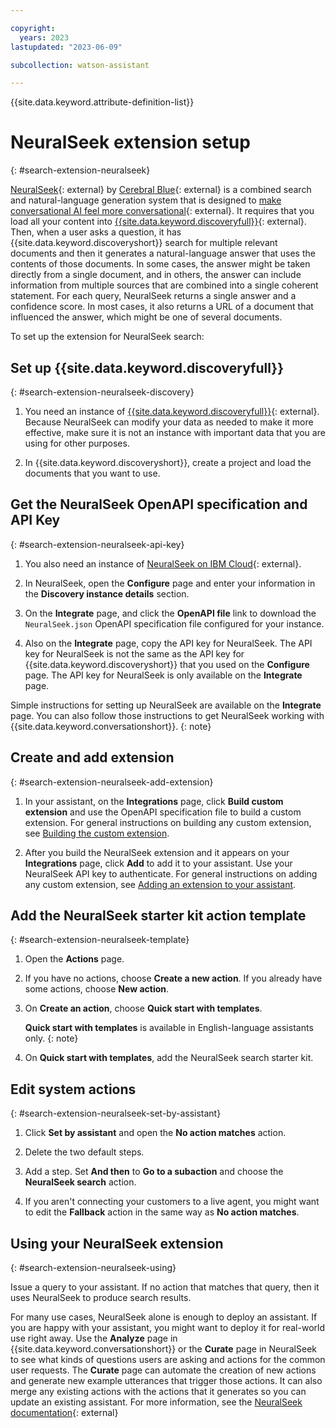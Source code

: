 ```yaml
---

copyright:
  years: 2023
lastupdated: "2023-06-09"

subcollection: watson-assistant

---
```


{{site.data.keyword.attribute-definition-list}}

# NeuralSeek extension setup
{: #search-extension-neuralseek}

[NeuralSeek](https://neuralseek.com){: external} by [Cerebral Blue](https://cerebralblue.com/){: external} is a combined search and natural-language generation system that is designed to [make conversational AI feel more conversational](https://garrettrowe.medium.com/making-conversational-ai-feel-more-conversational-8748009b3fda){: external}. It requires that you load all your content into [{{site.data.keyword.discoveryfull}}](https://cloud.ibm.com/catalog/services/watson-discovery){: external}. Then, when a user asks a question, it has {{site.data.keyword.discoveryshort}} search for multiple relevant documents and then it generates a natural-language answer that uses the contents of those documents. In some cases, the answer might be taken directly from a single document, and in others, the answer can include information from multiple sources that are combined into a single coherent statement. For each query, NeuralSeek returns a single answer and a confidence score. In most cases, it also returns a URL of a document that influenced the answer, which might be one of several documents.

To set up the extension for NeuralSeek search:

## Set up {{site.data.keyword.discoveryfull}}
{: #search-extension-neuralseek-discovery}

1. You need an instance of [{{site.data.keyword.discoveryfull}}](https://cloud.ibm.com/catalog/services/watson-discovery){: external}. Because NeuralSeek can modify your data as needed to make it more effective, make sure it is not an instance with important data that you are using for other purposes.

1. In {{site.data.keyword.discoveryshort}}, create a project and load the documents that you want to use.

## Get the NeuralSeek OpenAPI specification and API Key
{: #search-extension-neuralseek-api-key}

1. You also need an instance of [NeuralSeek on IBM Cloud](https://cloud.ibm.com/catalog/services/neuralseek){: external}.

1. In NeuralSeek, open the **Configure** page and enter your information in the **Discovery instance details** section.

1. On the **Integrate** page, and click the **OpenAPI file** link to download the `NeuralSeek.json` OpenAPI specification file configured for your instance.

1. Also on the **Integrate** page, copy the API key for NeuralSeek. The API key for NeuralSeek is not the same as the API key for {{site.data.keyword.discoveryshort}} that you used on the **Configure** page. The API key for NeuralSeek is only available on the **Integrate** page.

Simple instructions for setting up NeuralSeek are available on the **Integrate** page. You can also follow those instructions to get NeuralSeek working with {{site.data.keyword.conversationshort}}.
{: note}

## Create and add extension
{: #search-extension-neuralseek-add-extension}

1. In your assistant, on the **Integrations** page, click **Build custom extension** and use the OpenAPI specification file to build a custom extension. For general instructions on building any custom extension, see [Building the custom extension](/docs/watson-assistant?topic=watson-assistant-build-custom-extension#building-the-custom-extension).

1. After you build the NeuralSeek extension and it appears on your **Integrations** page, click **Add** to add it to your assistant. Use your NeuralSeek API key to authenticate. For general instructions on adding any custom extension, see [Adding an extension to your assistant](/docs/watson-assistant?topic=watson-assistant-add-custom-extension).

## Add the NeuralSeek starter kit action template
{: #search-extension-neuralseek-template}

1. Open the **Actions** page.

1. If you have no actions, choose **Create a new action**. If you already have some actions, choose **New action**.

1. On **Create an action**, choose **Quick start with templates**.

   **Quick start with templates** is available in English-language assistants only.
   {: note}

1. On **Quick start with templates**, add the NeuralSeek search starter kit.

## Edit system actions
{: #search-extension-neuralseek-set-by-assistant}

1. Click **Set by assistant** and open the **No action matches** action.

1. Delete the two default steps.

1. Add a step. Set **And then** to **Go to a subaction** and choose the **NeuralSeek search** action.

1. If you aren't connecting your customers to a live agent, you might want to edit the **Fallback** action in the same way as **No action matches**.

## Using your NeuralSeek extension
{: #search-extension-neuralseek-using}

Issue a query to your assistant. If no action that matches that query, then it uses NeuralSeek to produce search results.

For many use cases, NeuralSeek alone is enough to deploy an assistant. If you are happy with your assistant, you might want to deploy it for real-world use right away. Use the **Analyze** page in {{site.data.keyword.conversationshort}} or the **Curate** page in NeuralSeek to see what kinds of questions users are asking and actions for the common user requests. The **Curate** page can automate the creation of new actions and generate new example utterances that trigger those actions. It can also merge any existing actions with the actions that it generates so you can update an existing assistant. For more information, see the [NeuralSeek documentation](https://neuralseek.com/documentation){: external}
